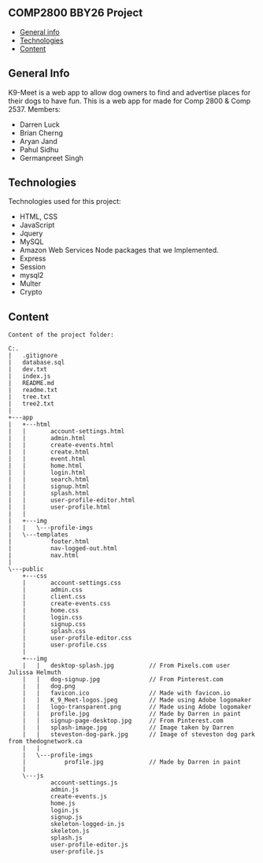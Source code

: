 ## COMP2800 BBY26 Project ##

* [General info](#general-info)
* [Technologies](#technologies)
* [Content](#content)

## General Info
K9-Meet is a web app to allow dog owners to find and advertise places for their dogs to have fun.
This is a web app for made for Comp 2800 & Comp 2537.
Members:
* Darren Luck 
* Brian Cherng
* Aryan Jand
* Pahul Sidhu
* Germanpreet Singh

## Technologies
Technologies used for this project:
* HTML, CSS
* JavaScript
* Jquery
* MySQL
* Amazon Web Services
Node packages that we Implemented.
* Express
* Session
* mysql2
* Multer
* Crypto

## Content
```
Content of the project folder:

C:.
|   .gitignore
|   database.sql
|   dev.txt
|   index.js
|   README.md
|   readme.txt
|   tree.txt
|   tree2.txt
|   
+---app
|   +---html
|   |       account-settings.html
|   |       admin.html
|   |       create-events.html
|   |       create.html
|   |       event.html
|   |       home.html
|   |       login.html
|   |       search.html
|   |       signup.html
|   |       splash.html
|   |       user-profile-editor.html
|   |       user-profile.html
|   |       
|   +---img
|   |   \---profile-imgs
|   \---templates
|           footer.html
|           nav-logged-out.html
|           nav.html
|           
\---public
    +---css
    |       account-settings.css
    |       admin.css
    |       client.css
    |       create-events.css
    |       home.css
    |       login.css
    |       signup.css
    |       splash.css
    |       user-profile-editor.css
    |       user-profile.css
    |       
    +---img
    |   |   desktop-splash.jpg          // From Pixels.com user Julissa Helmuth
    |   |   dog-signup.jpg              // From Pinterest.com
    |   |   dog.png
    |   |   favicon.ico                 // Made with favicon.io
    |   |   K_9_Meet-logos.jpeg         // Made using Adobe logomaker
    |   |   logo-transparent.png        // Made using Adobe logomaker
    |   |   profile.jpg                 // Made by Darren in paint
    |   |   signup-page-desktop.jpg     // From Pinterest.com
    |   |   splash-image.jpg            // Image taken by Darren
    |   |   steveston-dog-park.jpg      // Image of steveston dog park from thedognetwork.ca
    |   |   
    |   \---profile-imgs
    |           profile.jpg             // Made by Darren in paint
    |           
    \---js
            account-settings.js
            admin.js
            create-events.js
            home.js
            login.js
            signup.js
            skeleton-logged-in.js
            skeleton.js
            splash.js
            user-profile-editor.js
            user-profile.js
            

```